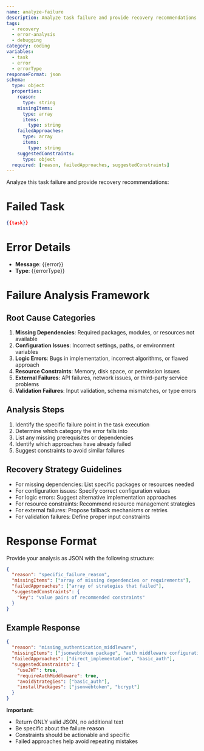 ```yaml
---
name: analyze-failure
description: Analyze task failure and provide recovery recommendations
tags:
  - recovery
  - error-analysis
  - debugging
category: coding
variables:
  - task
  - error
  - errorType
responseFormat: json
schema:
  type: object
  properties:
    reason:
      type: string
    missingItems:
      type: array
      items:
        type: string
    failedApproaches:
      type: array
      items:
        type: string
    suggestedConstraints:
      type: object
  required: [reason, failedApproaches, suggestedConstraints]
---
```


Analyze this task failure and provide recovery recommendations:

# Failed Task
```json
{{task}}
```

# Error Details
- **Message**: {{error}}
- **Type**: {{errorType}}

# Failure Analysis Framework

## Root Cause Categories
1. **Missing Dependencies**: Required packages, modules, or resources not available
2. **Configuration Issues**: Incorrect settings, paths, or environment variables
3. **Logic Errors**: Bugs in implementation, incorrect algorithms, or flawed approach
4. **Resource Constraints**: Memory, disk space, or permission issues
5. **External Failures**: API failures, network issues, or third-party service problems
6. **Validation Failures**: Input validation, schema mismatches, or type errors

## Analysis Steps
1. Identify the specific failure point in the task execution
2. Determine which category the error falls into
3. List any missing prerequisites or dependencies
4. Identify which approaches have already failed
5. Suggest constraints to avoid similar failures

## Recovery Strategy Guidelines
- For missing dependencies: List specific packages or resources needed
- For configuration issues: Specify correct configuration values
- For logic errors: Suggest alternative implementation approaches
- For resource constraints: Recommend resource management strategies
- For external failures: Propose fallback mechanisms or retries
- For validation failures: Define proper input constraints

# Response Format

Provide your analysis as JSON with the following structure:

```json
{
  "reason": "specific_failure_reason",
  "missingItems": ["array of missing dependencies or requirements"],
  "failedApproaches": ["array of strategies that failed"],
  "suggestedConstraints": {
    "key": "value pairs of recommended constraints"
  }
}
```

## Example Response
```json
{
  "reason": "missing_authentication_middleware",
  "missingItems": ["jsonwebtoken package", "auth middleware configuration"],
  "failedApproaches": ["direct_implementation", "basic_auth"],
  "suggestedConstraints": {
    "useJWT": true,
    "requireAuthMiddleware": true,
    "avoidStrategies": ["basic_auth"],
    "installPackages": ["jsonwebtoken", "bcrypt"]
  }
}
```

**Important:**
- Return ONLY valid JSON, no additional text
- Be specific about the failure reason
- Constraints should be actionable and specific
- Failed approaches help avoid repeating mistakes
